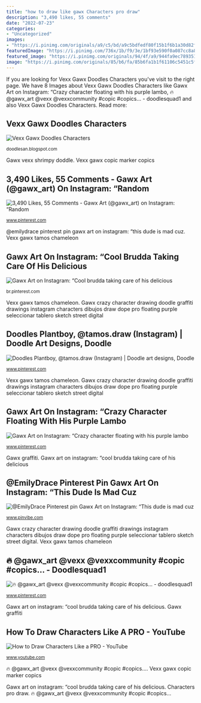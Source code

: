 ```yaml
---
title: "how to draw like gawx Characters pro draw"
description: "3,490 likes, 55 comments"
date: "2022-07-23"
categories:
- "Uncategorized"
images:
- "https://i.pinimg.com/originals/a9/c5/bd/a9c5bdfedf80f15b1f6b1a30d82f8d5c.jpg"
featuredImage: "https://i.pinimg.com/736x/1b/f9/3e/1bf93e590f0a087cc8a8e6d135d8ab53.jpg"
featured_image: "https://i.pinimg.com/originals/94/4f/a9/944fa9ec789351cbfdb56e7a30d1fe67.jpg"
image: "https://i.pinimg.com/originals/85/b6/fa/85b6fa1b1f61106c5451c5fb9126eea8.jpg"
---
```


If you are looking for Vexx Gawx Doodles Characters you've visit to the right page. We have 8 Images about Vexx Gawx Doodles Characters like Gawx Art on Instagram: “Crazy character floating with his purple lambo, 🔥 @gawx_art @vexx @vexxcommunity #copic #copics... - doodlesquad1 and also Vexx Gawx Doodles Characters. Read more:

## Vexx Gawx Doodles Characters

![Vexx Gawx Doodles Characters](https://i.pinimg.com/originals/85/b6/fa/85b6fa1b1f61106c5451c5fb9126eea8.jpg "Gawx crazy character drawing doodle graffiti drawings instagram characters dibujos draw dope pro floating purple seleccionar tablero sketch street digital")

<small>doodlesan.blogspot.com</small>

Gawx vexx shrimpy doddle. Vexx gawx copic marker copics

## 3,490 Likes, 55 Comments - Gawx Art (@gawx_art) On Instagram: “Random

![3,490 Likes, 55 Comments - Gawx Art (@gawx_art) on Instagram: “Random](https://i.pinimg.com/originals/a9/c5/bd/a9c5bdfedf80f15b1f6b1a30d82f8d5c.jpg "Gawx voice")

<small>www.pinterest.com</small>

@emilydrace pinterest pin gawx art on instagram: “this dude is mad cuz. Vexx gawx tamos chameleon

## Gawx Art On Instagram: “Cool Brudda Taking Care Of His Delicious

![Gawx Art on Instagram: “Cool brudda taking care of his delicious](https://i.pinimg.com/736x/45/cc/d1/45ccd1f6f025af97945786108d532f7b.jpg "Vexx gawx copic marker copics")

<small>br.pinterest.com</small>

Vexx gawx tamos chameleon. Gawx crazy character drawing doodle graffiti drawings instagram characters dibujos draw dope pro floating purple seleccionar tablero sketch street digital

## Doodles Plantboy, @tamos.draw (Instagram) | Doodle Art Designs, Doodle

![Doodles Plantboy, @tamos.draw (Instagram) | Doodle art designs, Doodle](https://i.pinimg.com/736x/1b/f9/3e/1bf93e590f0a087cc8a8e6d135d8ab53.jpg "Doodles plantboy, @tamos.draw (instagram)")

<small>www.pinterest.com</small>

Vexx gawx tamos chameleon. Gawx crazy character drawing doodle graffiti drawings instagram characters dibujos draw dope pro floating purple seleccionar tablero sketch street digital

## Gawx Art On Instagram: “Crazy Character Floating With His Purple Lambo

![Gawx Art on Instagram: “Crazy character floating with his purple lambo](https://i.pinimg.com/originals/7c/78/e6/7c78e6fcbc6840dd0c3a7755af9921f8.jpg "How to draw characters like a pro")

<small>www.pinterest.com</small>

Gawx graffiti. Gawx art on instagram: “cool brudda taking care of his delicious

## @EmilyDrace Pinterest Pin Gawx Art On Instagram: “This Dude Is Mad Cuz

![@EmilyDrace Pinterest pin Gawx Art on Instagram: “This dude is mad cuz](https://i.pinimg.com/474x/26/17/0d/26170d26808472dbe898d05b8e08ec86.jpg "Gawx vexx shrimpy doddle")

<small>www.pinvibe.com</small>

Gawx crazy character drawing doodle graffiti drawings instagram characters dibujos draw dope pro floating purple seleccionar tablero sketch street digital. Vexx gawx tamos chameleon

## 🔥 @gawx_art @vexx @vexxcommunity #copic #copics... - Doodlesquad1

![🔥 @gawx_art @vexx @vexxcommunity #copic #copics... - doodlesquad1](https://i.pinimg.com/originals/94/4f/a9/944fa9ec789351cbfdb56e7a30d1fe67.jpg "Gawx graffiti")

<small>www.pinterest.com</small>

Gawx art on instagram: “cool brudda taking care of his delicious. Gawx graffiti

## How To Draw Characters Like A PRO - YouTube

![How to Draw Characters Like a PRO - YouTube](https://i.ytimg.com/vi/GxJqC1uUFU0/maxresdefault.jpg "🔥 @gawx_art @vexx @vexxcommunity #copic #copics...")

<small>www.youtube.com</small>

🔥 @gawx_art @vexx @vexxcommunity #copic #copics.... Vexx gawx copic marker copics

Gawx art on instagram: “cool brudda taking care of his delicious. Characters pro draw. 🔥 @gawx_art @vexx @vexxcommunity #copic #copics...
